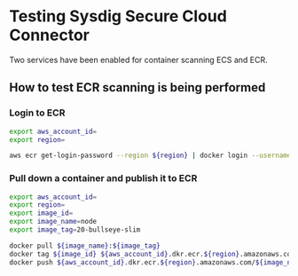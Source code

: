 # Testing Sysdig Secure Cloud Connector

Two services have been enabled for container scanning ECS and ECR.

## How to test ECR scanning is being performed

### Login to ECR

```sh
export aws_account_id=
export region=

aws ecr get-login-password --region ${region} | docker login --username AWS --password-stdin ${aws_account_id}.dkr.ecr.${region}.amazonaws.com
```

### Pull down a container and publish it to ECR

```sh
export aws_account_id=
export region=
export image_id=
export image_name=node
export image_tag=20-bullseye-slim

docker pull ${image_name}:${image_tag}
docker tag ${image_id} ${aws_account_id}.dkr.ecr.${region}.amazonaws.com/${image_name}:${image_tag}
docker push ${aws_account_id}.dkr.ecr.${region}.amazonaws.com/${image_name}:${image_tag}
```